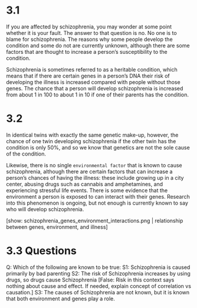 # 3.1

If you are affected by schizophrenia, you may wonder at some point whether it is
your fault. The answer to that question is no. No one is to blame for
schizophrenia. The reasons why some people develop the condition and some do not
are currently unknown, although there are some factors that are thought to
increase a person’s susceptibility to the condition.

Schizophrenia is sometimes referred to as a heritable condition, which means
that if there are certain genes in a person’s DNA their risk of developing the
illness is increased compared with people without those genes. The chance that a
person will develop schizophrenia is increased from about 1 in 100 to about 1 in
10 if one of their parents has the condition.

# 3.2

In identical twins with exactly the same genetic make-up, however, the chance of
one twin developing schizophrenia if the other twin has the condition is only
50%, and so we know that genetics are not the sole cause of the condition.

Likewise, there is no single `environmental factor` that is known to cause
schizophrenia, although there are certain factors that can increase a person’s
chances of having the illness: these include growing up in a city center,
abusing drugs such as cannabis and amphetamines, and experiencing stressful life
events. There is some evidence that the environment a person is exposed to can
interact with their genes. Research into this phenomenon is ongoing, but not
enough is currently known to say who will develop schizophrenia.

[show: schizophrenia_genes_environment_interactions.png | relationship between
genes, environment, and illness]

# 3.3 Questions

Q: Which of the following are known to be true:
S1: Schizophrenia is caused primarily by bad parenting
S2: The risk of Schizophrenia increases by using drugs, so drugs cause
Schizophrenia [False: Risk in this context says nothing about cause and effect.
If needed, explain concept of correlation vs causation.]
S3: The causes of Schizophrenia are not known, but it is known that both
environment and genes play a role.
